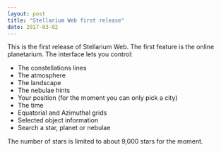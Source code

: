 ```yaml
---
layout: post
title: "Stellarium Web first release"
date: 2017-03-02
---
```


This is the first release of Stellarium Web.  The first feature is the online
planetarium.  The interface lets you control:

- The constellations lines
- The atmosphere
- The landscape
- The nebulae hints
- Your position (for the moment you can only pick a city)
- The time
- Equatorial and Azimuthal grids
- Selected object information
- Search a star, planet or nebulae

The number of stars is limited to about 9,000 stars for the moment.
